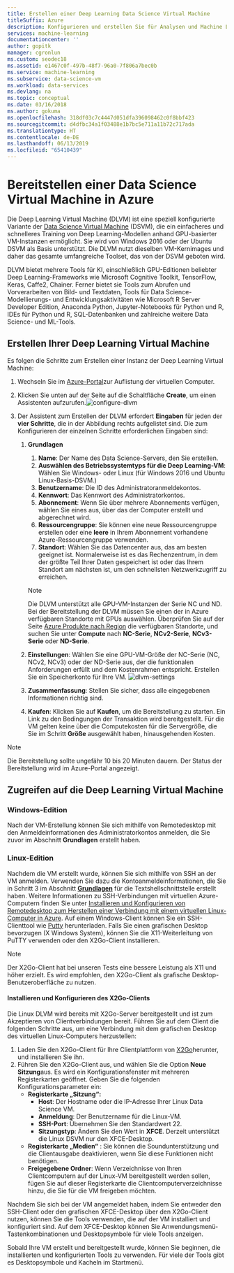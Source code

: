 ```yaml
---
title: Erstellen einer Deep Learning Data Science Virtual Machine
titleSuffix: Azure
description: Konfigurieren und erstellen Sie für Analysen und Machine Learning eine Deep Learning Data Science Virtual Machine in Azure.
services: machine-learning
documentationcenter: ''
author: gopitk
manager: cgronlun
ms.custom: seodec18
ms.assetid: e1467c0f-497b-48f7-96a0-7f806a7bec0b
ms.service: machine-learning
ms.subservice: data-science-vm
ms.workload: data-services
ms.devlang: na
ms.topic: conceptual
ms.date: 03/16/2018
ms.author: gokuma
ms.openlocfilehash: 318df03c7c4447d051dfa396098462c0f8bbf423
ms.sourcegitcommit: d4dfbc34a1f03488e1b7bc5e711a11b72c717ada
ms.translationtype: HT
ms.contentlocale: de-DE
ms.lasthandoff: 06/13/2019
ms.locfileid: "65410439"
---
```

# <a name="provision-a-deep-learning-virtual-machine-on-azure"></a>Bereitstellen einer Data Science Virtual Machine in Azure 

Die Deep Learning Virtual Machine (DLVM) ist eine speziell konfigurierte Variante der [Data Science Virtual Machine](https://aka.ms/dsvm) (DSVM), die ein einfacheres und schnelleres Training von Deep Learning-Modellen anhand GPU-basierter VM-Instanzen ermöglicht. Sie wird von Windows 2016 oder der Ubuntu DSVM als Basis unterstützt. Die DLVM nutzt dieselben VM-Kernimages und daher das gesamte umfangreiche Toolset, das von der DSVM geboten wird. 

DLVM bietet mehrere Tools für KI, einschließlich GPU-Editionen beliebter Deep Learning-Frameworks wie Microsoft Cognitive Toolkit, TensorFlow, Keras, Caffe2, Chainer. Ferner bietet sie Tools zum Abrufen und Vorverarbeiten von Bild- und Textdaten, Tools für Data Science-Modellierungs- und Entwicklungsaktivitäten wie Microsoft R Server Developer Edition, Anaconda Python, Jupyter-Notebooks für Python und R, IDEs für Python und R, SQL-Datenbanken und zahlreiche weitere Data Science- und ML-Tools. 

## <a name="create-your-deep-learning-virtual-machine"></a>Erstellen Ihrer Deep Learning Virtual Machine
Es folgen die Schritte zum Erstellen einer Instanz der Deep Learning Virtual Machine: 

1. Wechseln Sie im [Azure-Portal](https://portal.azure.com/#create/microsoft-ads.dsvm-deep-learningtoolkit
)zur Auflistung der virtuellen Computer.
2. Klicken Sie unten auf der Seite auf die Schaltfläche **Create**, um einen Assistenten aufzurufen.![configure-dlvm](./media/dlvm-provision-wizard.PNG)
3. Der Assistent zum Erstellen der DLVM erfordert **Eingaben** für jeden der **vier Schritte**, die in der Abbildung rechts aufgelistet sind. Die zum Konfigurieren der einzelnen Schritte erforderlichen Eingaben sind:

   <a name="basics"></a>   
   1. **Grundlagen**
      
      1. **Name**: Der Name des Data Science-Servers, den Sie erstellen.
      2. **Auswählen des Betriebssystemtyps für die Deep Learning-VM**: Wählen Sie Windows- oder Linux (für Windows 2016 und Ubuntu Linux-Basis-DSVM.)
      2. **Benutzername**: Die ID des Administratoranmeldekontos.
      3. **Kennwort**: Das Kennwort des Administratorkontos.
      4. **Abonnement**: Wenn Sie über mehrere Abonnements verfügen, wählen Sie eines aus, über das der Computer erstellt und abgerechnet wird.
      5. **Ressourcengruppe**: Sie können eine neue Ressourcengruppe erstellen oder eine **leere** in Ihrem Abonnement vorhandene Azure-Ressourcengruppe verwenden.
      6. **Standort**: Wählen Sie das Datencenter aus, das am besten geeignet ist. Normalerweise ist es das Rechenzentrum, in dem der größte Teil Ihrer Daten gespeichert ist oder das Ihrem Standort am nächsten ist, um den schnellsten Netzwerkzugriff zu erreichen. 
      
      > [!NOTE]
      > Die DLVM unterstützt alle GPU-VM-Instanzen der Serie NC und ND. Bei der Bereitstellung der DLVM müssen Sie einen der in Azure verfügbaren Standorte mit GPUs auswählen. Überprüfen Sie auf der Seite [Azure Produkte nach Region](https://azure.microsoft.com/regions/services/) die verfügbaren Standorte, und suchen Sie unter **Compute** nach **NC-Serie**, **NCv2-Serie**, **NCv3-Serie** oder **ND-Serie**. 

   1. **Einstellungen**: Wählen Sie eine GPU-VM-Größe der NC-Serie (NC, NCv2, NCv3) oder der ND-Serie aus, der die funktionalen Anforderungen erfüllt und dem Kostenrahmen entspricht. Erstellen Sie ein Speicherkonto für Ihre VM.  ![dlvm-settings](./media/dlvm-provision-step-2.PNG)
   
   1. **Zusammenfassung**: Stellen Sie sicher, dass alle eingegebenen Informationen richtig sind.

   1. **Kaufen**: Klicken Sie auf **Kaufen**, um die Bereitstellung zu starten. Ein Link zu den Bedingungen der Transaktion wird bereitgestellt. Für die VM gelten keine über die Computekosten für die Servergröße, die Sie im Schritt **Größe** ausgewählt haben, hinausgehenden Kosten. 

> [!NOTE]
> Die Bereitstellung sollte ungefähr 10 bis 20 Minuten dauern. Der Status der Bereitstellung wird im Azure-Portal angezeigt.
> 


## <a name="how-to-access-the-deep-learning-virtual-machine"></a>Zugreifen auf die Deep Learning Virtual Machine

### <a name="windows-edition"></a>Windows-Edition
Nach der VM-Erstellung können Sie sich mithilfe von Remotedesktop mit den Anmeldeinformationen des Administratorkontos anmelden, die Sie zuvor im Abschnitt **Grundlagen** erstellt haben. 

### <a name="linux-edition"></a>Linux-Edition

Nachdem die VM erstellt wurde, können Sie sich mithilfe von SSH an der VM anmelden. Verwenden Sie dazu die Kontoanmeldeinformationen, die Sie in Schritt 3 im Abschnitt [**Grundlagen**](#basics) für die Textshellschnittstelle erstellt haben. Weitere Informationen zu SSH-Verbindungen mit virtuellen Azure-Computern finden Sie unter [Installieren und Konfigurieren von Remotedesktop zum Herstellen einer Verbindung mit einem virtuellen Linux-Computer in Azure](/azure/virtual-machines/linux/use-remote-desktop). Auf einem Windows-Client können Sie ein SSH-Clienttool wie [Putty](https://www.putty.org) herunterladen. Falls Sie einen grafischen Desktop bevorzugen (X Windows System), können Sie die X11-Weiterleitung von PuTTY verwenden oder den X2Go-Client installieren. 

> [!NOTE]
> Der X2Go-Client hat bei unseren Tests eine bessere Leistung als X11 und höher erzielt. Es wird empfohlen, den X2Go-Client als grafische Desktop-Benutzeroberfläche zu nutzen.
> 
> 

#### <a name="installing-and-configuring-x2go-client"></a>Installieren und Konfigurieren des X2Go-Clients
Die Linux DLVM wird bereits mit X2Go-Server bereitgestellt und ist zum Akzeptieren von Clientverbindungen bereit. Führen Sie auf dem Client die folgenden Schritte aus, um eine Verbindung mit dem grafischen Desktop des virtuellen Linux-Computers herzustellen:

1. Laden Sie den X2Go-Client für Ihre Clientplattform von [X2Go](https://wiki.x2go.org/doku.php/doc:installation:x2goclient)herunter, und installieren Sie ihn.    
2. Führen Sie den X2Go-Client aus, und wählen Sie die Option **Neue Sitzung**aus. Es wird ein Konfigurationsfenster mit mehreren Registerkarten geöffnet. Geben Sie die folgenden Konfigurationsparameter ein:
   * **Registerkarte „Sitzung“:**
     * **Host**: Der Hostname oder die IP-Adresse Ihrer Linux Data Science VM.
     * **Anmeldung**: Der Benutzername für die Linux-VM.
     * **SSH-Port**: Übernehmen Sie den Standardwert 22.
     * **Sitzungstyp**: Ändern Sie den Wert in **XFCE**. Derzeit unterstützt die Linux DSVM nur den XFCE-Desktop.
   * **Registerkarte „Medien“** : Sie können die Soundunterstützung und die Clientausgabe deaktivieren, wenn Sie diese Funktionen nicht benötigen.
   * **Freigegebene Ordner**: Wenn Verzeichnisse von Ihren Clientcomputern auf der Linux-VM bereitgestellt werden sollen, fügen Sie auf dieser Registerkarte die Clientcomputerverzeichnisse hinzu, die Sie für die VM freigeben möchten.

Nachdem Sie sich bei der VM angemeldet haben, indem Sie entweder den SSH-Client oder den grafischen XFCE-Desktop über den X2Go-Client nutzen, können Sie die Tools verwenden, die auf der VM installiert und konfiguriert sind. Auf dem XFCE-Desktop können Sie Anwendungsmenü-Tastenkombinationen und Desktopsymbole für viele Tools anzeigen.

Sobald Ihre VM erstellt und bereitgestellt wurde, können Sie beginnen, die installierten und konfigurierten Tools zu verwenden. Für viele der Tools gibt es Desktopsymbole und Kacheln im Startmenü. 
